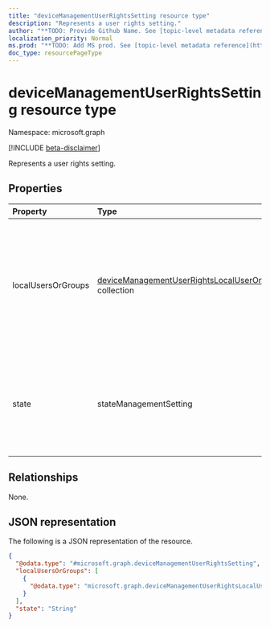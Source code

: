 ```yaml
---
title: "deviceManagementUserRightsSetting resource type"
description: "Represents a user rights setting."
author: "**TODO: Provide Github Name. See [topic-level metadata reference](https://msgo.azurewebsites.net/add/document/guidelines/metadata.html#topic-level-metadata)**"
localization_priority: Normal
ms.prod: "**TODO: Add MS prod. See [topic-level metadata reference](https://msgo.azurewebsites.net/add/document/guidelines/metadata.html#topic-level-metadata)**"
doc_type: resourcePageType
---
```


# deviceManagementUserRightsSetting resource type

Namespace: microsoft.graph

[!INCLUDE [beta-disclaimer](../../includes/beta-disclaimer.md)]

Represents a user rights setting.

## Properties
|Property|Type|Description|
|:---|:---|:---|
|localUsersOrGroups|[deviceManagementUserRightsLocalUserOrGroup](../resources/devicemanagementuserrightslocaluserorgroup.md) collection|Representing a collection of local users or groups which will be set on device if the state of this setting is Allowed. This collection can contain a maximum of 500 elements.|
|state|stateManagementSetting|Representing the current state of this user rights setting. Possible values are: `notConfigured`, `blocked`, `allowed`.|

## Relationships
None.

## JSON representation
The following is a JSON representation of the resource.
<!-- {
  "blockType": "resource",
  "@odata.type": "microsoft.graph.deviceManagementUserRightsSetting"
}
-->
``` json
{
  "@odata.type": "#microsoft.graph.deviceManagementUserRightsSetting",
  "localUsersOrGroups": [
    {
      "@odata.type": "microsoft.graph.deviceManagementUserRightsLocalUserOrGroup"
    }
  ],
  "state": "String"
}
```

